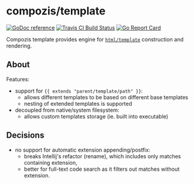 compozis/template
=================

[![GoDoc reference](https://img.shields.io/badge/godoc-reference-5272B4)](https://godoc.org/github.com/compozis/template)
[![Travis CI Build Status](https://travis-ci.org/compozis/template.svg?branch=master)](https://travis-ci.org/compozis/template)
[![Go Report Card](https://goreportcard.com/badge/github.com/compozis/template)](https://goreportcard.com/report/github.com/compozis/template)

Compozis template provides engine for [`html/template`](https://golang.org/pkg/html/template/) construction and rendering.

## About

Features:

* support for `{{ extends "parent/template/path" }}`:
  * allows different templates to be based on different base templates
  * nesting of extended templates is supported
* decoupled from native/system filesystem:
  * allows custom templates storage (ie. built into executable)

## Decisions

- no support for automatic extension appending/postfix:
  - breaks Intellij's refactor (rename), which includes only matches containing extension,
  - better for full-text code search as it filters out matches without extension. 
